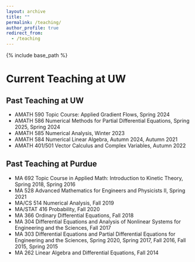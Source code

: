 ```yaml
---
layout: archive
title: ""
permalink: /teaching/
author_profile: true
redirect_from:
  - /teaching
---
```


{% include base_path %}

# Current Teaching at UW
<!---
Spring 2025: AMATH 586 Numerical Methods for Partial Differential Equations [[Canvas](https://canvas.uw.edu/courses/1799387)].
-->

## Past Teaching at UW
* AMATH 590 Topic Course: Applied Gradient Flows, Spring 2024
* AMATH 586 Numerical Methods for Partial Differential Equations, Spring 2025, Spring 2024
* AMATH 585 Numerical Analysis, Winter 2023
* AMATH 584 Numerical Linear Algebra, Autumn 2024, Autumn 2021
* AMATH 401/501 Vector Calculus and Complex Variables, Autumn 2022

## Past Teaching at Purdue
* MA 692 Topic Course in Applied Math: Introduction to Kinetic Theory, Spring 2018, Spring 2016
* MA 528 Advanced Mathematics for Engineers and Physicists II, Spring 2021
* MA/CS 514 Numerical Analysis, Fall 2019
* MA/STAT 416 Probability, Fall 2020
* MA 366 Ordinary Differential Equations, Fall 2018
* MA 304 Differential Equations and Analysis of Nonlinear Systems for Engineering and the Sciences, Fall 2017
* MA 303 Differential Equations and Partial Differential Equations for Engineering and the Sciences, Spring 2020, Spring 2017, Fall 2016, Fall 2015, Spring 2015
* MA 262 Linear Algebra and Differential Equations, Fall 2014
